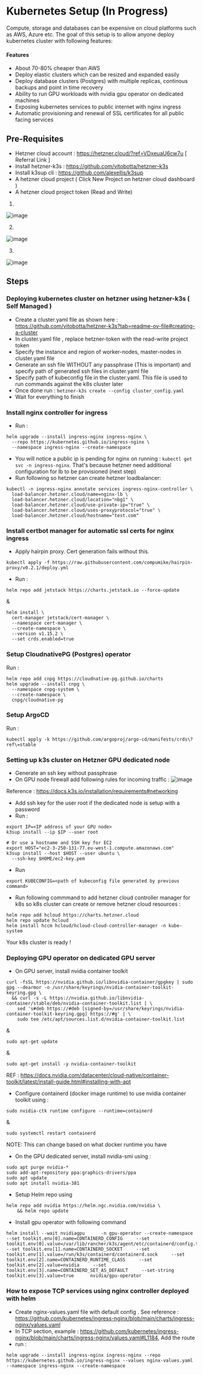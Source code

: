 # Kubernetes Setup (In Progress)
Compute, storage and databases can be expensive on cloud platforms such as AWS, Azure etc. The goal of this setup is to allow anyone deploy kubernetes cluster with following features:

#### Features
- About 70-80% cheaper than AWS
- Deploy elastic clusters which can be resized and expanded easily
- Deploy database clusters (Postgres) with multiple replicas, continous backups and point in time recovery
- Ability to run GPU workloads with nvidia gpu operator on dedicated machines
- Exposing kubernetes services to public internet with nginx ingress
- Automatic provisioning and renewal of SSL certificates for all public facing services

## Pre-Requisites
- Hetzner cloud account : https://hetzner.cloud/?ref=VDxeuaU6cw7u [ Referral Link ]
- Install hetzner-k3s : https://github.com/vitobotta/hetzner-k3s
- Install k3sup cli : https://github.com/alexellis/k3sup
- A hetzner cloud project ( Click New Project on hetzner cloud dashboard )
- A hetzner cloud project token (Read and Write)
1.
![image](https://github.com/user-attachments/assets/4ee45ae0-97ee-4ce7-8846-9ac07a007ce4)

2.
![image](https://github.com/user-attachments/assets/a9213b77-894a-4524-ba6b-e0078273d2a2)

3.
![image](https://github.com/user-attachments/assets/5e7899ba-2dc0-49d3-ab9e-9f31ab33affa)

## Steps
### Deploying kubernetes cluster on hetzner using hetzner-k3s ( Self Managed )
- Create a cluster.yaml file as shown here : https://github.com/vitobotta/hetzner-k3s?tab=readme-ov-file#creating-a-cluster
- In cluster.yaml file , replace hetzner-token with the read-write project token
- Specify the instance and region of worker-nodes, master-nodes in cluster.yaml file
- Generate an ssh file WITHOUT any passphrase (This is important) and specify path of generated ssh files in cluster.yaml file
- Specify path of kubeconfig file in the cluster.yaml. This file is used to run commands against the k8s cluster later
- Once done run : 
```hetzner-k3s create --config cluster_config.yaml```
- Wait for everything to finish

### Install nginx controller for ingress
- Run :
```
helm upgrade --install ingress-nginx ingress-nginx \
  --repo https://kubernetes.github.io/ingress-nginx \
  --namespace ingress-nginx --create-namespace
```
- You will notice a public ip is pending for nginx on running : `kubectl get svc -n ingress-nginx`. That's because hetzner need additional configuration for lb to be provisioned (next step)
- Run following so hetzner can create hetzner loadbalancer:
```
kubectl -n ingress-nginx annotate services ingress-nginx-controller \
  load-balancer.hetzner.cloud/name=nginx-lb \
  load-balancer.hetzner.cloud/location="nbg1" \
  load-balancer.hetzner.cloud/use-private-ip="true" \
  load-balancer.hetzner.cloud/uses-proxyprotocol="true" \
  load-balancer.hetzner.cloud/hostname="test.com"
```

### Install certbot manager for automatic ssl certs for nginx ingress
- Apply hairpin proxy. Cert generation fails without this.
```
kubectl apply -f https://raw.githubusercontent.com/compumike/hairpin-proxy/v0.2.1/deploy.yml
```
- Run :
```
helm repo add jetstack https://charts.jetstack.io --force-update
```
&
```
helm install \
  cert-manager jetstack/cert-manager \
  --namespace cert-manager \
  --create-namespace \
  --version v1.15.2 \
  --set crds.enabled=true
```

### Setup CloudnativePG (Postgres) operator
Run :
```
helm repo add cnpg https://cloudnative-pg.github.io/charts
helm upgrade --install cnpg \
  --namespace cnpg-system \
  --create-namespace \
  cnpg/cloudnative-pg
```

### Setup ArgoCD 
Run :
```
kubectl apply -k https://github.com/argoproj/argo-cd/manifests/crds\?ref\=stable
```

### Setting up k3s cluster on Hetzner GPU dedicated node

- Generate an ssh key without passphrase
- On GPU node firewall add following rules for incoming traffic :
![image](https://github.com/user-attachments/assets/0255710d-1c9b-4857-b590-ef6a0865a0f3)

Reference : https://docs.k3s.io/installation/requirements#networking

- Add ssh key for the user root if the dedicated node is setup with a password
- Run :
```
export IP=<IP address of your GPU node>
k3sup install --ip $IP --user root

# Or use a hostname and SSH key for EC2
export HOST="ec2-3-250-131-77.eu-west-1.compute.amazonaws.com"
k3sup install --host $HOST --user ubuntu \
  --ssh-key $HOME/ec2-key.pem
```
- Run 
```
export KUBECONFIG=<path of kubeconfig file generated by previous command>
```
- Run following commmand to add hetzner cloud controller manager for k8s so k8s cluster can create or remove hetzner cloud resources :
```
helm repo add hcloud https://charts.hetzner.cloud
helm repo update hcloud
helm install hccm hcloud/hcloud-cloud-controller-manager -n kube-system
```
Your k8s cluster is ready !

### Deploying GPU operator on dedicated GPU server
- On GPU server, install nvidia container toolkit
```
curl -fsSL https://nvidia.github.io/libnvidia-container/gpgkey | sudo gpg --dearmor -o /usr/share/keyrings/nvidia-container-toolkit-keyring.gpg \
  && curl -s -L https://nvidia.github.io/libnvidia-container/stable/deb/nvidia-container-toolkit.list | \
    sed 's#deb https://#deb [signed-by=/usr/share/keyrings/nvidia-container-toolkit-keyring.gpg] https://#g' | \
    sudo tee /etc/apt/sources.list.d/nvidia-container-toolkit.list
```
&

```
sudo apt-get update
```

&

```
sudo apt-get install -y nvidia-container-toolkit
```

REF : https://docs.nvidia.com/datacenter/cloud-native/container-toolkit/latest/install-guide.html#installing-with-apt

- Configure containerd (docker image runtime) to use nvidia container toolkit using :

```
sudo nvidia-ctk runtime configure --runtime=containerd
```

&

```
sudo systemctl restart containerd
```

NOTE: This can change based on what docker runtime you have 

- On the GPU dedicated server, install nvidia-smi using :
```
sudo apt purge nvidia-*
sudo add-apt-repository ppa:graphics-drivers/ppa
sudo apt update
sudo apt install nvidia-381
```
- Setup Helm repo using 
```
helm repo add nvidia https://helm.ngc.nvidia.com/nvidia \
    && helm repo update
```
- Install gpu operator with following command
 
```
helm install --wait nvidiagpu      -n gpu-operator --create-namespace     --set toolkit.env[0].name=CONTAINERD_CONFIG     --set toolkit.env[0].value=/var/lib/rancher/k3s/agent/etc/containerd/config.toml     --set toolkit.env[1].name=CONTAINERD_SOCKET     --set toolkit.env[1].value=/run/k3s/containerd/containerd.sock     --set toolkit.env[2].name=CONTAINERD_RUNTIME_CLASS     --set toolkit.env[2].value=nvidia     --set toolkit.env[3].name=CONTAINERD_SET_AS_DEFAULT     --set-string toolkit.env[3].value=true      nvidia/gpu-operator
```


### How to expose TCP services using nginx controller deployed with helm
- Create nginx-values.yaml file with default config . See reference : https://github.com/kubernetes/ingress-nginx/blob/main/charts/ingress-nginx/values.yaml
- In TCP section, example : https://github.com/kubernetes/ingress-nginx/blob/main/charts/ingress-nginx/values.yaml#L1184, Add the route
- run :
```
helm upgrade --install ingress-nginx ingress-nginx --repo https://kubernetes.github.io/ingress-nginx --values nginx-values.yaml --namespace ingress-nginx --create-namespace
```
